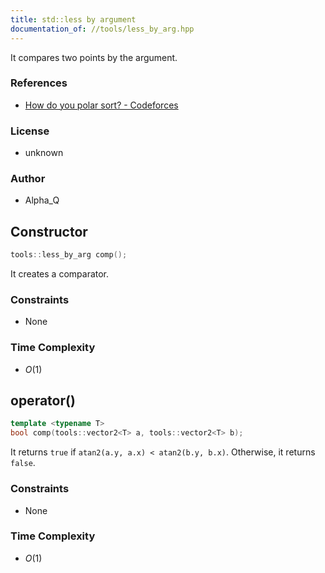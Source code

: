 ```yaml
---
title: std::less by argument
documentation_of: //tools/less_by_arg.hpp
---
```


It compares two points by the argument.

### References
- [How do you polar sort? - Codeforces](https://codeforces.com/blog/entry/72815)

### License
- unknown

### Author
- Alpha_Q

## Constructor
```cpp
tools::less_by_arg comp();
```

It creates a comparator.

### Constraints
- None

### Time Complexity
- $O(1)$

## operator()
```cpp
template <typename T>
bool comp(tools::vector2<T> a, tools::vector2<T> b);
```

It returns `true` if `atan2(a.y, a.x) < atan2(b.y, b.x)`.
Otherwise, it returns `false`.

### Constraints
- None

### Time Complexity
- $O(1)$
